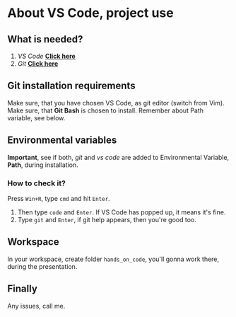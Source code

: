 # About VS Code, project use

## What is needed?

1. *VS Code* **[Click here](https://code.visualstudio.com/)**
2. *Git* **[Click here](https://git-scm.com/downloads)**

## Git installation requirements

Make sure, that you have chosen VS Code, as git editor (switch from Vim).
Make sure, that **Git Bash** is chosen to install.
Remember about Path variable, see below.

## Environmental variables

**Important**, see if both, *git* and *vs code* are added to Environmental Variable, **Path**, during installation.

### How to check it?

Press `Win+R`, type `cmd` and hit `Enter`.

1. Then type `code` and `Enter`. If VS Code has popped up, it means it's fine.
2. Type `git` and `Enter`, if git help appears, then you're good too.

## Workspace

In your workspace, create folder `hands_on_code`, you'll gonna work there, during the presentation.

## Finally

Any issues, call me.
